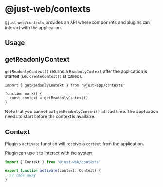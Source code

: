 # @just-web/contexts

`@just-web/contexts` provides an API where components and plugins can interact with the application.

## Usage

## getReadonlyContext

`getReadonlyContext()` returns a `ReadonlyContext` after the application is started
(i.e. `createContext()` is called).

```tsx
import { getReadonlyContext } from '@just-app/contexts'

function work() {
  const context = getReadonlyContext()
}
```

Note that you cannot call `getReadonlyContext()` at load time.
The application needs to start before the context is available.

## Context

Plugin's `activate` function will receive a `context` from the application.

Plugin can use it to interact with the system.

```ts
import { Context } from '@just-web/contexts'

export function activate(context: Context) {
  // code away
}
```

